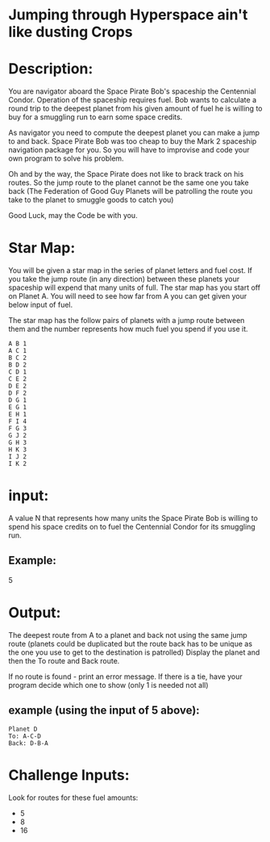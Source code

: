 # Jumping through Hyperspace ain't like dusting Crops
<div class="md"><h1>Description:</h1>
<p>You are navigator aboard the Space Pirate Bob's spaceship the Centennial Condor. Operation of the spaceship requires fuel. Bob wants to calculate a round trip to the deepest planet from his given amount of fuel he is willing to buy for a smuggling run to earn some space credits.</p>
<p>As navigator you need to compute the deepest planet you can make a jump to and back. Space Pirate Bob was too cheap to buy the Mark 2 spaceship navigation package for you. So you will have to improvise and code your own program to solve his problem.</p>
<p>Oh and by the way, the Space Pirate does not like to brack track on his routes. So the jump route to the planet cannot be the same one you take back (The Federation of Good Guy Planets will be patrolling the route you take to the planet to smuggle goods to catch you)</p>
<p>Good Luck, may the Code be with you.</p>
<h1>Star Map:</h1>
<p>You will be given a star map in the series of planet letters and fuel cost. If you take the jump route (in any direction) between these planets your spaceship will expend that many units of full. The star map has you start off on Planet A. You will need to see how far from A you can get given your below input of fuel.</p>
<p>The star map has the follow pairs of planets with a jump route between them and the number represents how much fuel you spend if you use it.</p>
<pre><code>A B 1
A C 1
B C 2
B D 2
C D 1
C E 2
D E 2
D F 2
D G 1
E G 1
E H 1
F I 4 
F G 3
G J 2
G H 3
H K 3
I J 2
I K 2
</code></pre>
<h1>input:</h1>
<p>A value N that represents how many units the Space Pirate Bob is willing to spend his space credits on to fuel the Centennial Condor for its smuggling run. </p>
<h2>Example:</h2>
<p>5</p>
<h1>Output:</h1>
<p>The deepest route from A to a planet and back not using the same jump route (planets could be duplicated but the route back has to be unique as the one you use to get to the destination is patrolled) Display the planet and then the To route and Back route. </p>
<p>If no route is found - print an error message. If there is a tie, have your program decide which one to show (only 1 is needed not all)</p>
<h2>example (using the input of 5 above):</h2>
<pre><code>Planet D
To: A-C-D
Back: D-B-A
</code></pre>
<h1>Challenge Inputs:</h1>
<p>Look for routes for these fuel amounts:</p>
<ul>
<li>5 </li>
<li>8</li>
<li>16</li>
</ul>
</div>
